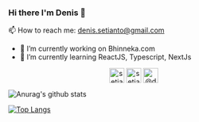 ### Hi there I'm Denis 👋

📫 How to reach me: denis.setianto@gmail.com

- 🔭 I’m currently working on Bhinneka.com
- 🌱 I’m currently learning ReactJS, Typescript, NextJs

<p align="center">
<a href="https://linkedin.com/in/setiantodenis" target="blank"><img align="center" src="https://cdn.jsdelivr.net/npm/simple-icons@3.0.1/icons/linkedin.svg" alt="setiantodenis" height="30" width="30" /></a>
<a href="https://instagram.com/setiantodenis" target="blank"><img align="center" src="https://cdn.jsdelivr.net/npm/simple-icons@3.0.1/icons/instagram.svg" alt="setiantodenis" height="30" width="30" /></a>
<a href="https://medium.com/@denissetianto" target="blank"><img align="center" src="https://cdn.jsdelivr.net/npm/simple-icons@3.0.1/icons/medium.svg" alt="@denissetianto" height="30" width="30" /></a>
</p>

<!--
**denis212/denis212** is a ✨ _special_ ✨ repository because its `README.md` (this file) appears on your GitHub profile.

Here are some ideas to get you started:

- 🔭 I’m currently working on Bhinneka.com
- 🌱 I’m currently learning ...
- 👯 I’m looking to collaborate on ...
- 🤔 I’m looking for help with ...
- 💬 Ask me about ...
- 📫 How to reach me: ...
- 😄 Pronouns: ...
- ⚡ Fun fact: ...
-->

![Anurag's github stats](https://github-readme-stats.vercel.app/api?username=denis212&count_private=true)

[![Top Langs](https://github-readme-stats.vercel.app/api/top-langs/?username=denis212&layout=compact)](https://github.com/anuraghazra/github-readme-stats)
